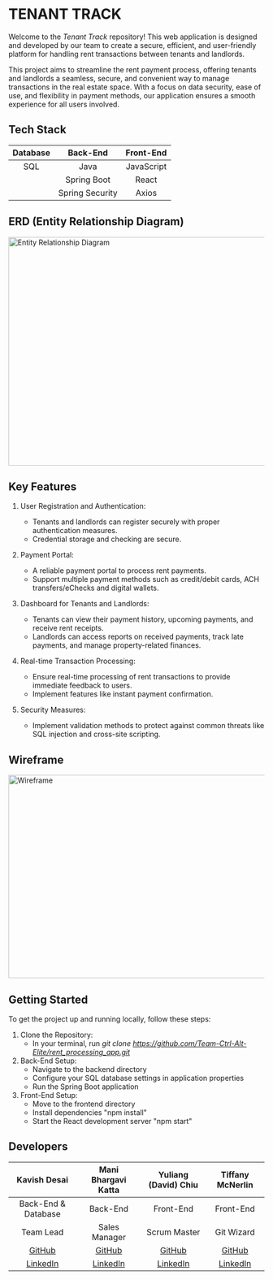 # TENANT TRACK

<p>Welcome to the <i>Tenant Track</i> repository! This web application is designed and developed by our team to create a secure, efficient, and user-friendly platform for handling rent transactions between tenants and landlords.</p>

<p>This project aims to streamline the rent payment process, offering tenants and landlords a seamless, secure, and convenient way to manage transactions in the real estate space. With a focus on data security, ease of use, and flexibility in payment methods, our application ensures a smooth experience for all users involved.</p>

## Tech Stack

| Database |    Back-End     | Front-End  |
| :------: | :-------------: | :--------: |
|   SQL    |      Java       | JavaScript |
|          |   Spring Boot   |   React    |
|          | Spring Security |   Axios    |

## ERD (Entity Relationship Diagram)

<img width="550" height="450" src="/public/capstone-erd_v1.png" alt="Entity Relationship Diagram">

## Key Features

1. User Registration and Authentication:

   - Tenants and landlords can register securely with proper authentication measures.
   - Credential storage and checking are secure.

2. Payment Portal:

   - A reliable payment portal to process rent payments.
   - Support multiple payment methods such as credit/debit cards, ACH transfers/eChecks and digital wallets.

3. Dashboard for Tenants and Landlords:

   - Tenants can view their payment history, upcoming payments, and receive rent receipts.
   - Landlords can access reports on received payments, track late payments, and manage property-related finances.

4. Real-time Transaction Processing:

   - Ensure real-time processing of rent transactions to provide immediate feedback to users.
   - Implement features like instant payment confirmation.

5. Security Measures:
   - Implement validation methods to protect against common threats like SQL injection and cross-site scripting.

## Wireframe

<img width="950" height="400" src="/public/capstone-wireframe_v1.png" alt="Wireframe">

## Getting Started

To get the project up and running locally, follow these steps:

1. Clone the Repository:
   - In your terminal, run <i>git clone https://github.com/Team-Ctrl-Alt-Elite/rent_processing_app.git</i>
2. Back-End Setup:
   - Navigate to the backend directory
   - Configure your SQL database settings in application properties
   - Run the Spring Boot application
3. Front-End Setup:
   - Move to the frontend directory
   - Install dependencies "npm install"
   - Start the React development server "npm start"

## Developers

|                    Kavish Desai                       |                            Mani Bhargavi Katta                         |                   Yuliang (David) Chiu                |                       Tiffany McNerlin                   |
| :---------------------------------------------------: | :--------------------------------------------------------------------: | :---------------------------------------------------: | :------------------------------------------------------: |
| Back-End & Database                                   | Back-End                                                               | Front-End                                             | Front-End                                                |
| Team Lead                                             | Sales Manager                                                          | Scrum Master                                          | Git Wizard                                               |
| [GitHub](https://github.com/Kavish-Desai)             | [GitHub](https://github.com/mbkatta1127)                               | [GitHub](https://github.com/y-dchiu)                  | [GitHub](https://github.com/tiff-mc1)                    |
| [LinkedIn](https://www.linkedin.com/in/desai-kavish/) | [LinkedIn](https://www.linkedin.com/in/mani-bhargavi-katta-7ba12224a/) | [LinkedIn](https://www.linkedin.com/in/yuliang-chiu/) | [LinkedIn](https://www.linkedin.com/in/tiffanymcnerlin/) |
